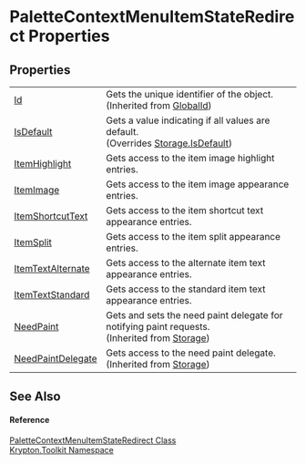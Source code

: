 # PaletteContextMenuItemStateRedirect Properties




## Properties
<table>
<tr>
<td><a href="71a6846f-bfb6-fb58-b361-6b43ae0583a8.md">Id</a></td>
<td>Gets the unique identifier of the object.<br />(Inherited from <a href="9ef2ca3a-e03e-8927-105a-2f9a6fbdf849.md">GlobalId</a>)</td></tr>
<tr>
<td><a href="4a38077f-3f97-1d32-4749-f36ae08597a6.md">IsDefault</a></td>
<td>Gets a value indicating if all values are default.<br />(Overrides <a href="bbc0e831-9474-3bce-65dc-0625d793d8c1.md">Storage.IsDefault</a>)</td></tr>
<tr>
<td><a href="49966fb4-3b8b-09c8-7c15-64b5773b2c23.md">ItemHighlight</a></td>
<td>Gets access to the item image highlight entries.</td></tr>
<tr>
<td><a href="9ad8fdc8-7d6a-40e7-2e8f-1b81f32025fd.md">ItemImage</a></td>
<td>Gets access to the item image appearance entries.</td></tr>
<tr>
<td><a href="f31b4b2e-4437-b46f-92b7-8a716d1e19ad.md">ItemShortcutText</a></td>
<td>Gets access to the item shortcut text appearance entries.</td></tr>
<tr>
<td><a href="9113d96d-3bf2-703c-92ac-20bf5114b0e8.md">ItemSplit</a></td>
<td>Gets access to the item split appearance entries.</td></tr>
<tr>
<td><a href="8d8b2f59-12e1-5a16-5038-4f8dd0f357a6.md">ItemTextAlternate</a></td>
<td>Gets access to the alternate item text appearance entries.</td></tr>
<tr>
<td><a href="48317354-a78f-8794-7cff-5178f8f3c7da.md">ItemTextStandard</a></td>
<td>Gets access to the standard item text appearance entries.</td></tr>
<tr>
<td><a href="097a0f47-e60c-4bf7-802c-8391c6d8feff.md">NeedPaint</a></td>
<td>Gets and sets the need paint delegate for notifying paint requests.<br />(Inherited from <a href="8406cf55-79a3-e579-4094-be084e489431.md">Storage</a>)</td></tr>
<tr>
<td><a href="879ca7f2-32c5-8581-44f2-c7aee6491db2.md">NeedPaintDelegate</a></td>
<td>Gets access to the need paint delegate.<br />(Inherited from <a href="8406cf55-79a3-e579-4094-be084e489431.md">Storage</a>)</td></tr>
</table>

## See Also


#### Reference
<a href="4e1f8bb0-4cc2-8467-c1b0-9ca2a9ff06d6.md">PaletteContextMenuItemStateRedirect Class</a>  
<a href="79d2eac2-21f4-54ff-7552-b20c33c30600.md">Krypton.Toolkit Namespace</a>  
